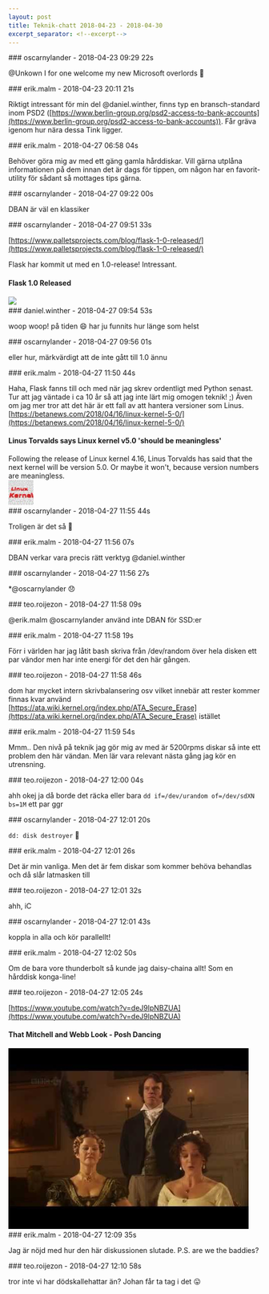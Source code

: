 ```yaml
---
layout: post
title: Teknik-chatt 2018-04-23 - 2018-04-30
excerpt_separator: <!--excerpt-->
---
```

<section class="message" markdown="1">
### oscarnylander - 2018-04-23 09:29 22s

@Unkown I for one welcome my new Microsoft overlords 🐧
</section>
<section class="message" markdown="1">
### erik.malm - 2018-04-23 20:11 21s

Riktigt intressant för min del @daniel.winther, finns typ en bransch-standard inom PSD2 ([https://www.berlin-group.org/psd2-access-to-bank-accounts](https://www.berlin-group.org/psd2-access-to-bank-accounts)). Får gräva igenom hur nära dessa Tink ligger.
</section>
<section class="message" markdown="1">
### erik.malm - 2018-04-27 06:58 04s

Behöver göra mig av med ett gäng gamla hårddiskar. Vill gärna utplåna informationen på dem innan det är dags för tippen, om någon har en favorit-utility för sådant så mottages tips gärna.
</section>
<section class="message" markdown="1">
### oscarnylander - 2018-04-27 09:22 00s

DBAN är väl en klassiker
</section>
<section class="message" markdown="1">
### oscarnylander - 2018-04-27 09:51 33s

[https://www.palletsprojects.com/blog/flask-1-0-released/](https://www.palletsprojects.com/blog/flask-1-0-released/)

Flask har kommit ut med en 1.0-release! Intressant.

<div class="attachment"><h4>Flask 1.0 Released</h4><div class="text"></div>
<a href="https://www.palletsprojects.com/blog/flask-1-0-released/"><img src="https://www.palletsprojects.com/og_image.png" fallback="Flask 1.0 Released"/></a></div>
    
</section>
<section class="message" markdown="1">
### daniel.winther - 2018-04-27 09:54 53s

woop woop! på tiden 😄
har ju funnits hur länge som helst
</section>
<section class="message" markdown="1">
### oscarnylander - 2018-04-27 09:56 01s

eller hur, märkvärdigt att de inte gått till 1.0 ännu
</section>
<section class="message" markdown="1">
### erik.malm - 2018-04-27 11:50 44s

Haha, Flask fanns till och med när jag skrev ordentligt med Python senast. Tur att jag väntade i ca 10 år så att jag inte lärt mig omogen teknik! ;)
Även om jag mer tror att det här är ett fall av att hantera versioner som Linus.
[https://betanews.com/2018/04/16/linux-kernel-5-0/](https://betanews.com/2018/04/16/linux-kernel-5-0/)

<div class="attachment"><h4>Linus Torvalds says Linux kernel v5.0 'should be meaningless'</h4><div class="text">Following the release of Linux kernel 4.16, Linus Torvalds has said that the next kernel will be version 5.0. Or maybe it won't, because version numbers are meaningless.</div>
<a href="https://betanews.com/2018/04/16/linux-kernel-5-0/"><div class="linkdiv"><img src="/assets/blogAssets/Linus Torvalds says Linux kernel v5.0 'should be meaningless'" fallback="Linus Torvalds says Linux kernel v5.0 'should be meaningless'"/></div></a></div>
    
</section>
<section class="message" markdown="1">
### oscarnylander - 2018-04-27 11:55 44s

Troligen är det så 🙂
</section>
<section class="message" markdown="1">
### erik.malm - 2018-04-27 11:56 07s

DBAN verkar vara precis rätt verktyg @daniel.winther
</section>
<section class="message" markdown="1">
### oscarnylander - 2018-04-27 11:56 27s

*@oscarnylander 😞
</section>
<section class="message" markdown="1">
### teo.roijezon - 2018-04-27 11:58 09s

@erik.malm @oscarnylander använd inte DBAN för SSD:er
</section>
<section class="message" markdown="1">
### erik.malm - 2018-04-27 11:58 19s

Förr i världen har jag låtit bash skriva från /dev/random över hela disken ett par vändor men har inte energi för det den här gången.
</section>
<section class="message" markdown="1">
### teo.roijezon - 2018-04-27 11:58 46s

dom har mycket intern skrivbalansering osv vilket innebär att rester kommer finnas kvar
använd [https://ata.wiki.kernel.org/index.php/ATA_Secure_Erase](https://ata.wiki.kernel.org/index.php/ATA_Secure_Erase) istället
</section>
<section class="message" markdown="1">
### erik.malm - 2018-04-27 11:59 54s

Mmm.. Den nivå på teknik jag gör mig av med är 5200rpms diskar så inte ett problem den här vändan. Men lär vara relevant nästa gång jag kör en utrensning.

<!--excerpt-->
</section>
<section class="message" markdown="1">
### teo.roijezon - 2018-04-27 12:00 04s

ahh okej
ja då borde det räcka
eller bara `dd if=/dev/urandom of=/dev/sdXN bs=1M` ett par ggr
</section>
<section class="message" markdown="1">
### oscarnylander - 2018-04-27 12:01 20s

`dd: disk destroyer` :parrot:
</section>
<section class="message" markdown="1">
### erik.malm - 2018-04-27 12:01 26s

Det är min vanliga. Men det är fem diskar som kommer behöva behandlas och då slår latmasken till
</section>
<section class="message" markdown="1">
### teo.roijezon - 2018-04-27 12:01 32s

ahh, iC
</section>
<section class="message" markdown="1">
### oscarnylander - 2018-04-27 12:01 43s

koppla in alla och kör parallellt!
</section>
<section class="message" markdown="1">
### erik.malm - 2018-04-27 12:02 50s

Om de bara vore thunderbolt så kunde jag daisy-chaina allt!
Som en hårddisk konga-line!
</section>
<section class="message" markdown="1">
### teo.roijezon - 2018-04-27 12:05 24s

[https://www.youtube.com/watch?v=deJ9lpNBZUA](https://www.youtube.com/watch?v=deJ9lpNBZUA)

<div class="attachment"><h4>That Mitchell and Webb Look - Posh Dancing</h4><div class="text"></div>
<a href="https://www.youtube.com/watch?v=deJ9lpNBZUA"><div class="linkdiv"><img src="/assets/blogAssets/That Mitchell and Webb Look - Posh Dancing" fallback="That Mitchell and Webb Look - Posh Dancing"/></div></a></div>
    
</section>
<section class="message" markdown="1">
### erik.malm - 2018-04-27 12:09 35s

Jag är nöjd med hur den här diskussionen slutade.
P.S. are we the baddies?
</section>
<section class="message" markdown="1">
### teo.roijezon - 2018-04-27 12:10 58s

tror inte vi har dödskallehattar än?
Johan får ta tag i det 😛
</section>